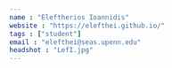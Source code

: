 ```yaml
---
name : "Eleftherios Ioannidis"
website : "https://elefthei.github.io/"
tags : ["student"]
email : "elefthei@seas.upenn.edu"
headshot : "LefI.jpg"
---
```

